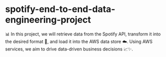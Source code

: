 # spotify-end-to-end-data-engineering-project
📊 In this project, we will retrieve data from the Spotify API, transform it into the desired format 🎵, and load it into the AWS data store ☁️. Using AWS services, we aim to drive data-driven business decisions 📈✨.

